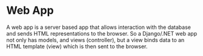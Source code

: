 # Web App
A web app is a server based app that allows interaction with the database and sends HTML representations to the browser. So a Django/.NET web app not only has models, and views (controller), but a view binds data to an HTML template (view) which is then sent to the browser. 